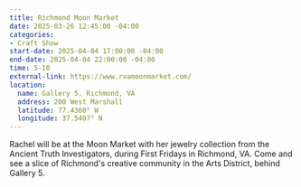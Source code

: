 ```yaml
---
title: Richmond Moon Market
date: 2025-03-26 12:45:00 -04:00
categories:
- Craft Show
start-date: 2025-04-04 17:00:00 -04:00
end-date: 2025-04-04 22:00:00 -04:00
time: 5-10
external-link: https://www.rvamoonmarket.com/
location:
  name: Gallery 5, Richmond, VA
  address: 200 West Marshall
  latitude: 77.4360° W
  longitude: 37.5407° N
---
```


Rachel will be at the Moon Market with her jewelry collection from the Ancient Truth Investigators, during First Fridays in Richmond, VA. Come and see a slice of Richmond's creative community in the Arts District, behind Gallery 5. 